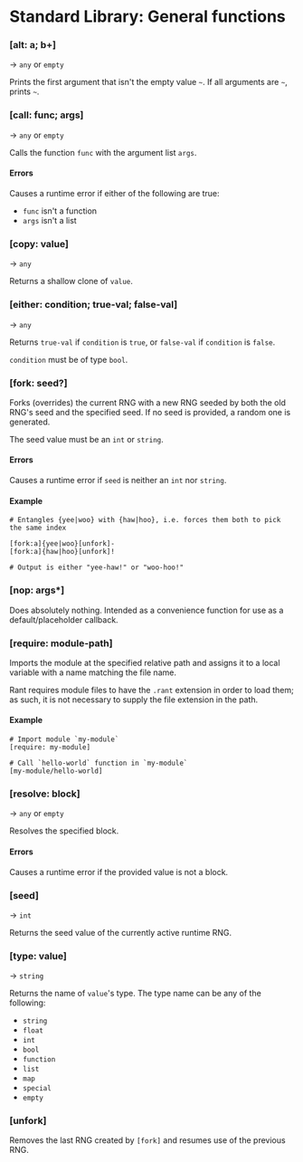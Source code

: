 # Standard Library: General functions

### [alt: a; b+]
&rarr; `any` or `empty`

Prints the first argument that isn't the empty value `~`. If all arguments are `~`, prints `~`.

### [call: func; args]
&rarr; `any` or `empty`

Calls the function `func` with the argument list `args`.

#### Errors

Causes a runtime error if either of the following are true:
* `func` isn't a function
* `args` isn't a list

### [copy: value]
&rarr; `any`

Returns a shallow clone of `value`.

### [either: condition; true-val; false-val]
&rarr; `any`

Returns `true-val` if `condition` is `true`, or `false-val` if `condition` is `false`.

`condition` must be of type `bool`.

### [fork: seed?]

Forks (overrides) the current RNG with a new RNG seeded by both the old RNG's seed and the specified seed.
If no seed is provided, a random one is generated.

The seed value must be an `int` or `string`.

#### Errors

Causes a runtime error if `seed` is neither an `int` nor `string`.

#### Example

```rant
# Entangles {yee|woo} with {haw|hoo}, i.e. forces them both to pick the same index

[fork:a]{yee|woo}[unfork]-
[fork:a]{haw|hoo}[unfork]!

# Output is either "yee-haw!" or "woo-hoo!"
```

### [nop: args*]

Does absolutely nothing. Intended as a convenience function for use as a default/placeholder callback.

### [require: module-path]

Imports the module at the specified relative path and assigns it to a local variable with a name matching the file name.

Rant requires module files to have the `.rant` extension in order to load them; as such, it is not necessary to supply the file extension in the path.

#### Example

```rant
# Import module `my-module`
[require: my-module]

# Call `hello-world` function in `my-module`
[my-module/hello-world]
```

### [resolve: block]
&rarr; `any` or `empty`

Resolves the specified block.

#### Errors

Causes a runtime error if the provided value is not a block.

### [seed]
&rarr; `int`

Returns the seed value of the currently active runtime RNG.

### [type: value]
&rarr; `string`

Returns the name of `value`'s type. The type name can be any of the following:

* `string`
* `float`
* `int`
* `bool`
* `function`
* `list`
* `map`
* `special`
* `empty`

### [unfork]

Removes the last RNG created by `[fork]` and resumes use of the previous RNG.